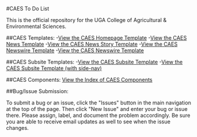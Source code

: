 #CAES To Do List

This is the official repository for the UGA College of Agricultural & Environmental Sciences.  

##CAES Templates:
  -[View the CAES Homepage Template](https://johnfrenchxyz.github.io/CAES/)
  -[View the CAES News Template](https://johnfrenchxyz.github.io/CAES/news-template.html)
  -[View the CAES News Story Template](https://johnfrenchxyz.github.io/CAES/news-story-template.html)
  -[View the CAES Newswire Template](https://johnfrenchxyz.github.io/CAES/newswire-template.html)
  -[View the CAES Newswire Template](https://johnfrenchxyz.github.io/CAES/newswire-story-template.html)

##CAES Subsite Templates:
  -[View the CAES Subsite Template](https://johnfrenchxyz.github.io/CAES/subsite-template.html)
  -[View the CAES Subsite Template (with side-nav)](https://johnfrenchxyz.github.io/CAES/subsite-template-with-subnav.html)

##CAES Components:
[View the Index of CAES Components](https://johnfrenchxyz.github.io/CAES/components/)

##Bug/Issue Submission:

To submit a bug or an issue, click the "Issues" button in the main navigation at the top of the page.  Then click "New Issue" and enter your bug or issue there. Please assign, label, and document the problem accordingly.  Be sure you are able to receive email updates as well to see when the issue changes.
